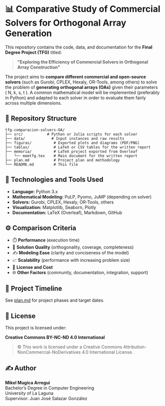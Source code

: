 # 📊 Comparative Study of Commercial Solvers for Orthogonal Array Generation

This repository contains the code, data, and documentation for the **Final Degree Project (TFG)** titled:

> **"Exploring the Efficiency of Commercial Solvers in Orthogonal Array Construction"**

The project aims to **compare different commercial and open-source solvers** (such as Gurobi, CPLEX, Hexaly, OR-Tools, among others) to solve the problem of **generating orthogonal arrays (OAs)** given their parameters \( N, k, s, t \). A common mathematical model will be implemented (preferably in Python) and adapted to each solver in order to evaluate them fairly across multiple dimensions.

## 📁 Repository Structure

```plaintext
tfg-comparacion-solvers-OA/
├── src/           # Python or Julia scripts for each solver
├── data/            # Input instances and raw results
├── figuras/          # Exported plots and diagrams (PDF/PNG)
├── tablas/           # LaTeX or CSV tables for the written report
├── memoria/          # LaTeX project exported from Overleaf
│   └── memtfg.tex    # Main document for the written report
├── plan.md           # Project plan and methodology
└── README.md         # This file
```

## 🧰 Technologies and Tools Used

- **Language:** Python 3.x
- **Mathematical Modeling:** PuLP, Pyomo, JuMP (depending on solver)
- **Solvers:** Gurobi, CPLEX, Hexaly, OR-Tools, others
- **Visualization:** Matplotlib, Seaborn, Plotly
- **Documentation:** LaTeX (Overleaf), Markdown, GitHub

## ⚙️ Comparison Criteria

- ⏱️ **Performance** (execution time)
- 🧠 **Solution Quality** (orthogonality, coverage, completeness)
- ✍️ **Modeling Ease** (clarity and conciseness of the model)
- 📈 **Scalability** (performance with increasing problem size)
- 💸 **License and Cost**
- 🌐 **Other Factors** (community, documentation, integration, support)

## 📅 Project Timeline

See [plan.md](./plan.md) for project phases and target dates.

## 📜 License

This project is licensed under:

**Creative Commons BY-NC-ND 4.0 International**

> © This work is licensed under a Creative Commons Attribution-NonCommercial-NoDerivatives 4.0 International License.

## ✍️ Author

**Mikel Mugica Arregui**  
Bachelor’s Degree in Computer Engineering  
University of La Laguna  
Supervisor: Juan José Salazar González
